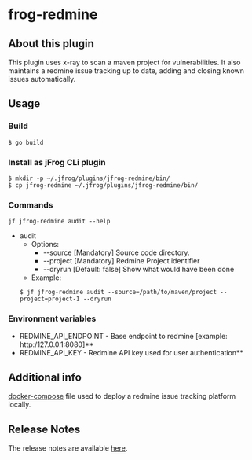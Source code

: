 # frog-redmine

## About this plugin
This plugin uses x-ray to scan a maven project for vulnerabilities.
It also maintains a redmine issue tracking up to date, adding and closing known issues automatically.

## Usage

### Build
```
$ go build
```

### Install as jFrog CLi plugin
```
$ mkdir -p ~/.jfrog/plugins/jfrog-redmine/bin/
$ cp jfrog-redmine ~/.jfrog/plugins/jfrog-redmine/bin/
```

### Commands
```
jf jfrog-redmine audit --help
```

* audit
    - Options:
      - --source     [Mandatory] Source code directory.
      - --project    [Mandatory] Redmine Project identifier
      - --dryrun     [Default: false] Show what would have been done
    - Example:
    ```
  $ jf jfrog-redmine audit --source=/path/to/maven/project --project=project-1 --dryrun

  ```

### Environment variables
* REDMINE_API_ENDPOINT - Base endpoint to redmine [example: http:/127.0.0.1:8080]**
* REDMINE_API_KEY - Redmine API key used for user authentication**

## Additional info
[docker-compose](RELEASE.md) file used to deploy a redmine issue tracking platform locally.

## Release Notes
The release notes are available [here](RELEASE.md).
